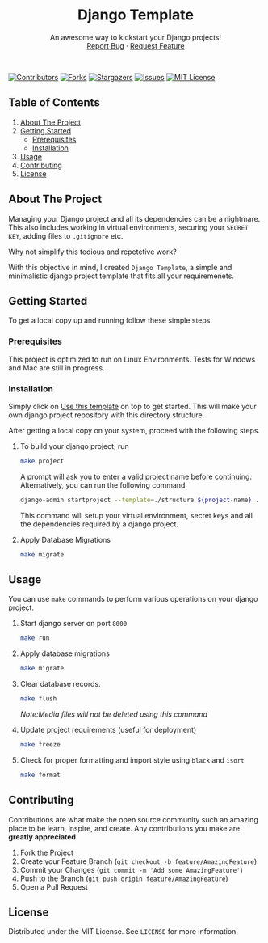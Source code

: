 <p align="center">
  <!-- <a href="https://github.com/AvishrantsSh/Django-Template">
    <img src="images/logo.png" alt="Logo" width="80" height="80">
  </a> -->

  <h1 align="center">Django Template</h1>

  <p align="center">
    An awesome way to kickstart your Django projects!
    <br>
    <a href="https://github.com/AvishrantsSh/Django-Template/issues">Report Bug</a>
    ·
    <a href="https://github.com/AvishrantsSh/Django-Template/issues">Request Feature</a>
  </p>
</p>
<br>

[![Contributors][contributors-shield]][contributors-url]
[![Forks][forks-shield]][forks-url]
[![Stargazers][stars-shield]][stars-url]
[![Issues][issues-shield]][issues-url]
[![MIT License][license-shield]][license-url]
<br>
<!-- TABLE OF CONTENTS -->

## Table of Contents
<ol>
  <li>
    <a href="#about-the-project">About The Project</a>
  </li>
  <li>
    <a href="#getting-started">Getting Started</a>
    <ul>
      <li><a href="#prerequisites">Prerequisites</a></li>
      <li><a href="#installation">Installation</a></li>
    </ul>
  </li>
  <li><a href="#usage">Usage</a></li>
  <li><a href="#contributing">Contributing</a></li>
  <li><a href="#license">License</a></li>
</ol>



<!-- ABOUT THE PROJECT -->
## About The Project

Managing your Django project and all its dependencies can be a nightmare. This also includes working in virtual environments, securing your `SECRET KEY`, adding files to `.gitignore` etc.

Why not simplify this tedious and repetetive work? 

With this objective in mind, I created `Django Template`, a simple and minimalistic django project template that fits all your requiremenets. 


<!-- GETTING STARTED -->
## Getting Started

To get a local copy up and running follow these simple steps.

### Prerequisites

This project is optimized to run on Linux Environments. Tests for Windows and Mac are still in progress.

### Installation

Simply click on [Use this template](https://github.com/AvishrantsSh/Django-Template/generate) on top to get started. This will make your own django project repository with this directory structure.

After getting a local copy on your system, proceed with the following steps.

1. To build your django project, run
    ```sh
    make project
    ```
    A prompt will ask you to enter a valid project name before continuing.
    Alternatively, you can run the following command
    ```sh
    django-admin startproject --template=./structure ${project-name} .
    ```
    This command will setup your virtual environment, secret keys and all the dependencies required by a django project.

2. Apply Database Migrations
    ```sh
    make migrate
    ```

<!-- USAGE EXAMPLES -->
## Usage

You can use `make` commands to perform various operations on your django project.
1. Start django server on port `8000`
    ```sh
    make run
    ```

2. Apply database migrations
    ```sh
    make migrate
    ```

3. Clear database records.
    ```sh
    make flush
    ```
     _Note:Media files will not be deleted using this command_

4. Update project requirements (useful for deployment)
    ```sh
    make freeze
    ```

5. Check for proper formatting and import style using `black` and `isort`
    ```sh
    make format
    ```

<!-- CONTRIBUTING -->
## Contributing

Contributions are what make the open source community such an amazing place to be learn, inspire, and create. Any contributions you make are **greatly appreciated**.

1. Fork the Project
2. Create your Feature Branch (`git checkout -b feature/AmazingFeature`)
3. Commit your Changes (`git commit -m 'Add some AmazingFeature'`)
4. Push to the Branch (`git push origin feature/AmazingFeature`)
5. Open a Pull Request

<!-- LICENSE -->
## License

Distributed under the MIT License. See `LICENSE` for more information.


<!-- MARKDOWN LINKS & IMAGES -->
<!-- https://www.markdownguide.org/basic-syntax/#reference-style-links -->
[contributors-shield]: https://img.shields.io/github/contributors/AvishrantsSh/Django-Template.svg?style=for-the-badge
[contributors-url]: https://github.com/AvishrantsSh/Django-Template/graphs/contributors
[forks-shield]: https://img.shields.io/github/forks/AvishrantsSh/Django-Template.svg?style=for-the-badge
[forks-url]: https://github.com/AvishrantsSh/Django-Template/network/members
[stars-shield]: https://img.shields.io/github/stars/AvishrantsSh/Django-Template.svg?style=for-the-badge
[stars-url]: https://github.com/AvishrantsSh/Django-Template/stargazers
[issues-shield]: https://img.shields.io/github/issues/AvishrantsSh/Django-Template.svg?style=for-the-badge
[issues-url]: https://github.com/AvishrantsSh/Django-Template/issues
[license-shield]: https://img.shields.io/github/license/AvishrantsSh/Django-Template.svg?style=for-the-badge
[license-url]: https://github.com/AvishrantsSh/Django-Template/blob/main/LICENSE
